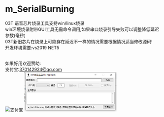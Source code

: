 # m_SerialBurning
03T 语音芯片烧录工具支持win/linux烧录</br>
win环境烧录附带GUI工具无需命令调用,如果串口烧录引导失败可以调整降低延迟参数(毫秒)</br>
03T新旧芯片在烧录上可能存在延迟不一样的情况需要根据情况适当修改源码!</br>
开发环境需要:vs2019 NET5</br>
</br>

如果好用欢迎赞助:</br>
支付宝:370142924@qq.com</br>
<img src="https://raw.githubusercontent.com/shouhujishu/m_SerialBurning/master/zfb.jpg" width="300"  alt="支付宝"/>
<img src="https://github.com/shouhujishu/m_SerialBurning/blob/master/%E5%BE%AE%E4%BF%A1%E6%88%AA%E5%9B%BE_20220426144522.png" width="300"  alt="支付宝"/>


